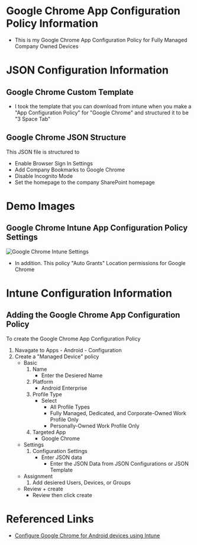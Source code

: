 # Google Chrome App Configuration Policy Information

* This is my Google Chrome App Configuration Policy for Fully Managed Company Owned Devices

# JSON Configuration Information

## Google Chrome Custom Template

* I took the template that you can download from intune when you make a "App Configuration Policy" for "Google Chrome" and structured it to be "3 Space Tab"

## Google Chrome JSON Structure

This JSON file is structured to

* Enable Browser Sign In Settings
* Add Company Bookmarks to Google Chrome
* Disable Incognito Mode
* Set the homepage to the company SharePoint homepage

# Demo Images

## Google Chrome Intune App Configuration Policy Settings

![Google Chrome Intune Settings](https://ldgithubstorageaccount.blob.core.windows.net/githubimages/Google%20Chrome%20App%20Configuration%20Policy%20Information/Google%20Chrome%20App%20Configuration%20Full%20Size.png)

* In addition. This policy "Auto Grants" Location permissions for Google Chrome

# Intune Configuration Information

## Adding the Google Chrome App Configuration Policy

To create the Google Chrome App Configuration Policy
1. Navagate to Apps - Android - Configuration
2. Create a "Managed Device" policy
    * Basic
        1. Name
            * Enter the Desiered Name
        2. Platform
            * Android Enterprise
        3. Profile Type
            * Select
                + All Profile Types
                + Fully Managed, Dedicated, and Corporate-Owned Work Profile Only
                + Personally-Owned Work Profile Only
        4. Targeted App
            * Google Chrome
    * Settings
        1. Configuration Settings
            * Enter JSON data
                + Enter the JSON Data from JSON Configurations or JSON Template
    * Assignment
        1. Add desiered Users, Devices, or Groups
    * Review + create
        * Review then click create

# Referenced Links

* [Configure Google Chrome for Android devices using Intune](https://learn.microsoft.com/en-us/mem/intune/apps/apps-configure-chrome-android)
